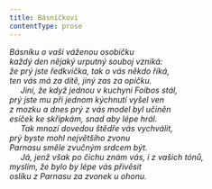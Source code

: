 ```yaml
---
title: Básníčkovi
contentType: prose
---
```


<section>

_Básníku o vaši váženou osobičku  
každý den nějaký urputný souboj vzniká:  
že prý jste ředkvička, tak o vás někdo říká,  
ten vás má za dítě, jiný zas za opičku.  
     Jiní, že když jednou v kuchyni Foibos stál,  
prý jste mu při jednom kýchnutí vyšel ven  
z mozku a dnes prý z vás model byl učiněn  
esíček ke skřipkám, snad aby lépe hrál.  
     Tak mnozí dovedou štědře vás vychválit,  
prý byste mohl největšího zvonu  
Parnasu směle zvučným srdcem být.  
     Já, jenž však po čichu znám vás, i z vašich tónů,  
myslím, že bylo by lépe vás přivěsit  
oslíku z Parnasu za zvonek u ohonu._

</section>
